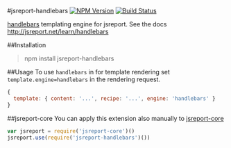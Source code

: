 #jsreport-handlebars
[![NPM Version](http://img.shields.io/npm/v/jsreport-handlebars.svg?style=flat-square)](https://npmjs.com/package/jsreport-handlebars)
[![Build Status](https://travis-ci.org/jsreport/jsreport-handlebars.png?branch=master)](https://travis-ci.org/jsreport/jsreport-handlebars)

[handlebars](http://handlebarsjs.com/) templating engine for jsreport. 
See the docs http://jsreport.net/learn/handlebars

##Installation
> npm install jsreport-handlebars

##Usage
To use `handlebars` in for template rendering set `template.engine=handlebars` in the rendering request.

```js
{
  template: { content: '...', recipe: '...', engine: 'handlebars' }
}
```

##jsreport-core
You can apply this extension also manually to [jsreport-core](https://github.com/jsreport/jsreport-core)

```js
var jsreport = require('jsreport-core')()
jsreport.use(require('jsreport-handlebars')())
```
